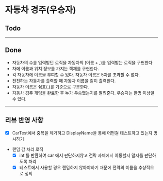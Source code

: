# 자동차 경주(우승자)

## Todo
 

---
## Done
- 자동차의 수를 입력받던 로직을 자동차의 (이름 + ,)를 입력받는 로직을 구현한다
- 차에 이름과 위치 정보를 가지는 객체를 구현한다.
- 각 자동차에 이름을 부여할 수 있다. 자동차 이름은 5자를 초과할 수 없다.
- 전진하는 자동차를 출력할 때 자동차 이름을 같이 출력한다.
- 자동차 이름은 쉼표(,)를 기준으로 구분한다.
- 자동차 경주 게임을 완료한 후 누가 우승했는지를 알려준다. 우승자는 한명 이상일 수 있다.


---

## 리뷰 반영 사항
- [x] CarTest에서 중복을 제거하고 DisplayName을 통해 어떤걸 테스트하고 있는지 명시하기
- 랜덤 값 처리 로직
  - [x] int 를 반환하여 car 에서 판단하지않고 전략 자체에서 이동할지 말지를 판단하도록 처리
  - [x] 테스트에서 사용할 경우 랜덤하지 않아야하기 때문에 전략의 이름을 추상적으로 정의 
